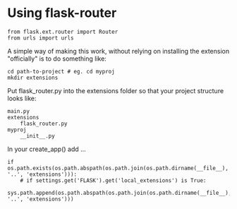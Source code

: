 # Using flask-router

```
from flask.ext.router import Router
from urls import urls
```

A simple way of making this work, without relying on installing
the extension "officially" is to do something like:

```
cd path-to-project # eg. cd myproj
mkdir extensions
```

Put flask_router.py into the extensions folder so that your project structure looks like:

    main.py
    extensions
        flask_router.py
    myproj
        __init__.py

In your create_app() add ...

```
if os.path.exists(os.path.abspath(os.path.join(os.path.dirname(__file__), '..', 'extensions'))):
    # if settings.get('FLASK').get('local_extensions') is True:
    sys.path.append(os.path.abspath(os.path.join(os.path.dirname(__file__), '..', 'extensions')))
```

